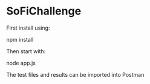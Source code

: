 # SoFiChallenge

First install using:

npm install

Then start with:

node app.js

The test files and results can be imported into Postman
